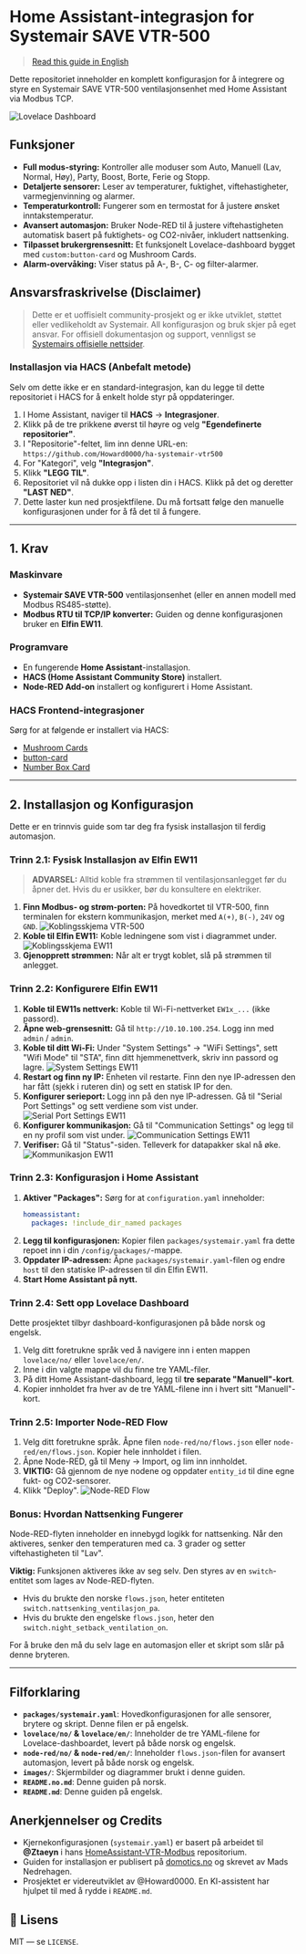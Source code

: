 # Home Assistant-integrasjon for Systemair SAVE VTR-500

> [Read this guide in English](README.md)

Dette repositoriet inneholder en komplett konfigurasjon for å integrere og styre en Systemair SAVE VTR-500 ventilasjonsenhet med Home Assistant via Modbus TCP.

![Lovelace Dashboard](image/Ventilasjon%20kort.png)

## Funksjoner

*   **Full modus-styring:** Kontroller alle moduser som Auto, Manuell (Lav, Normal, Høy), Party, Boost, Borte, Ferie og Stopp.
*   **Detaljerte sensorer:** Leser av temperaturer, fuktighet, viftehastigheter, varmegjenvinning og alarmer.
*   **Temperaturkontroll:** Fungerer som en termostat for å justere ønsket inntakstemperatur.
*   **Avansert automasjon:** Bruker Node-RED til å justere viftehastigheten automatisk basert på fuktighets- og CO2-nivåer, inkludert nattsenking.
*   **Tilpasset brukergrensesnitt:** Et funksjonelt Lovelace-dashboard bygget med `custom:button-card` og Mushroom Cards.
*   **Alarm-overvåking:** Viser status på A-, B-, C- og filter-alarmer.

## Ansvarsfraskrivelse (Disclaimer)
> Dette er et uoffisielt community-prosjekt og er ikke utviklet, støttet eller vedlikeholdt av Systemair. All konfigurasjon og bruk skjer på eget ansvar. For offisiell dokumentasjon og support, vennligst se [Systemairs offisielle nettsider](https://www.systemair.com/).

### Installasjon via HACS (Anbefalt metode)

Selv om dette ikke er en standard-integrasjon, kan du legge til dette repositoriet i HACS for å enkelt holde styr på oppdateringer.

1.  I Home Assistant, naviger til **HACS** -> **Integrasjoner**.
2.  Klikk på de tre prikkene øverst til høyre og velg **"Egendefinerte repositorier"**.
3.  I "Repositorie"-feltet, lim inn denne URL-en:
    `https://github.com/Howard0000/ha-systemair-vtr500`
4.  For "Kategori", velg **"Integrasjon"**.
5.  Klikk **"LEGG TIL"**.
6.  Repositoriet vil nå dukke opp i listen din i HACS. Klikk på det og deretter **"LAST NED"**.
7.  Dette laster kun ned prosjektfilene. Du må fortsatt følge den manuelle konfigurasjonen under for å få det til å fungere.
---

## 1. Krav

### Maskinvare
*   **Systemair SAVE VTR-500** ventilasjonsenhet (eller en annen modell med Modbus RS485-støtte).
*   **Modbus RTU til TCP/IP konverter:** Guiden og denne konfigurasjonen bruker en **Elfin EW11**.

### Programvare
*   En fungerende **Home Assistant**-installasjon.
*   **HACS (Home Assistant Community Store)** installert.
*   **Node-RED Add-on** installert og konfigurert i Home Assistant.

### HACS Frontend-integrasjoner
Sørg for at følgende er installert via HACS:
*   [Mushroom Cards](https://github.com/piitaya/lovelace-mushroom)
*   [button-card](https://github.com/custom-cards/button-card)
*   [Number Box Card](https://github.com/htmlchinchilla/numberbox-card)

---

## 2. Installasjon og Konfigurasjon

Dette er en trinnvis guide som tar deg fra fysisk installasjon til ferdig automasjon.

### Trinn 2.1: Fysisk Installasjon av Elfin EW11

> **ADVARSEL:** Alltid koble fra strømmen til ventilasjonsanlegget før du åpner det. Hvis du er usikker, bør du konsultere en elektriker.

1.  **Finn Modbus- og strøm-porten:** På hovedkortet til VTR-500, finn terminalen for ekstern kommunikasjon, merket med `A(+)`, `B(-)`, `24V` og `GND`.
    ![Koblingsskjema VTR-500](image/koblingsskjemaVTR-500.png)
2.  **Koble til Elfin EW11:** Koble ledningene som vist i diagrammet under.
    ![Koblingsskjema EW11](image/koblings%20skjema%20EW11.png)
3.  **Gjenopprett strømmen:** Når alt er trygt koblet, slå på strømmen til anlegget.

### Trinn 2.2: Konfigurere Elfin EW11

1.  **Koble til EW11s nettverk:** Koble til Wi-Fi-nettverket `EW1x_...` (ikke passord).
2.  **Åpne web-grensesnitt:** Gå til `http://10.10.100.254`. Logg inn med `admin` / `admin`.
3.  **Koble til ditt Wi-Fi:** Under "System Settings" -> "WiFi Settings", sett "Wifi Mode" til "STA", finn ditt hjemmenettverk, skriv inn passord og lagre.
    ![System Settings EW11](image/system%20settings%20EW11.png)
4.  **Restart og finn ny IP:** Enheten vil restarte. Finn den nye IP-adressen den har fått (sjekk i ruteren din) og sett en statisk IP for den.
5.  **Konfigurer serieport:** Logg inn på den nye IP-adressen. Gå til "Serial Port Settings" og sett verdiene som vist under.
    ![Serial Port Settings EW11](image/serial%20port%20settings%20EW11.png)
6.  **Konfigurer kommunikasjon:** Gå til "Communication Settings" og legg til en ny profil som vist under.
    ![Communication Settings EW11](image/communication%20settings%20EW11.png)
7.  **Verifiser:** Gå til "Status"-siden. Telleverk for datapakker skal nå øke.
    ![Kommunikasjon EW11](image/kommunikasjon%20EW11.png)

### Trinn 2.3: Konfigurasjon i Home Assistant

1.  **Aktiver "Packages":** Sørg for at `configuration.yaml` inneholder:
    ```yaml
    homeassistant:
      packages: !include_dir_named packages
    ```
2.  **Legg til konfigurasjonen:** Kopier filen `packages/systemair.yaml` fra dette repoet inn i din `/config/packages/`-mappe.
3.  **Oppdater IP-adressen:** Åpne `packages/systemair.yaml`-filen og endre `host` til den statiske IP-adressen til din Elfin EW11.
4.  **Start Home Assistant på nytt.**

### Trinn 2.4: Sett opp Lovelace Dashboard

Dette prosjektet tilbyr dashboard-konfigurasjonen på både norsk og engelsk.

1.  Velg ditt foretrukne språk ved å navigere inn i enten mappen `lovelace/no/` eller `lovelace/en/`.
2.  Inne i din valgte mappe vil du finne tre YAML-filer.
3.  På ditt Home Assistant-dashboard, legg til **tre separate "Manuell"-kort**.
4.  Kopier innholdet fra hver av de tre YAML-filene inn i hvert sitt "Manuell"-kort.

### Trinn 2.5: Importer Node-RED Flow

1.  Velg ditt foretrukne språk. Åpne filen `node-red/no/flows.json` eller `node-red/en/flows.json`. Kopier hele innholdet i filen.
2.  Åpne Node-RED, gå til Meny -> Import, og lim inn innholdet.
3.  **VIKTIG:** Gå gjennom de nye nodene og oppdater `entity_id` til dine egne fukt- og CO2-sensorer.
4.  Klikk "Deploy".
    ![Node-RED Flow](image/Node-Red%20VTR500.png)

### Bonus: Hvordan Nattsenking Fungerer

Node-RED-flyten inneholder en innebygd logikk for nattsenking. Når den aktiveres, senker den temperaturen med ca. 3 grader og setter viftehastigheten til "Lav".

**Viktig:** Funksjonen aktiveres ikke av seg selv. Den styres av en `switch`-entitet som lages av Node-RED-flyten.
*   Hvis du brukte den norske `flows.json`, heter entiteten `switch.nattsenking_ventilasjon_pa`.
*   Hvis du brukte den engelske `flows.json`, heter den `switch.night_setback_ventilation_on`.

For å bruke den må du selv lage en automasjon eller et skript som slår på denne bryteren.

---

## Filforklaring

*   **`packages/systemair.yaml`**: Hovedkonfigurasjonen for alle sensorer, brytere og skript. Denne filen er på engelsk.
*   **`lovelace/no/` & `lovelace/en/`**: Inneholder de tre YAML-filene for Lovelace-dashboardet, levert på både norsk og engelsk.
*   **`node-red/no/` & `node-red/en/`**: Inneholder `flows.json`-filen for avansert automasjon, levert på både norsk og engelsk.
*   **`images/`**: Skjermbilder og diagrammer brukt i denne guiden.
*   **`README.no.md`**: Denne guiden på norsk.
*   **`README.md`**: Denne guiden på engelsk.

## Anerkjennelser og Credits
*   Kjernekonfigurasjonen (`systemair.yaml`) er basert på arbeidet til **@Ztaeyn** i hans [HomeAssistant-VTR-Modbus](https://github.com/Ztaeyn/HomeAssistant-VTR-Modbus) repositorium.
*   Guiden for installasjon er publisert på [domotics.no](https://www.domotics.no/post/home-assistant-automasjon-av-ventilasjonsanlegg-via-modbus) og skrevet av Mads Nedrehagen.
*   Prosjektet er videreutviklet av @Howard0000. En KI-assistent har hjulpet til med å rydde i `README.md`.

## 📝 Lisens
MIT — se `LICENSE`.
